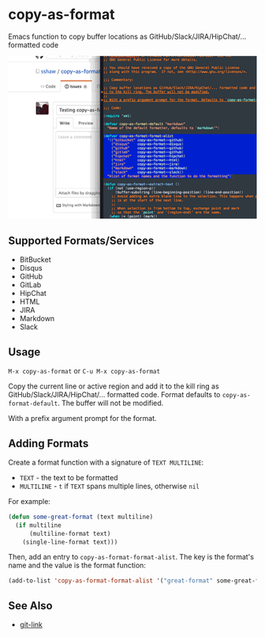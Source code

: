 # copy-as-format

Emacs function to copy buffer locations as GitHub/Slack/JIRA/HipChat/...
formatted code

![copy-as-format demo](demo.gif)

## Supported Formats/Services

* BitBucket
* Disqus
* GitHub
* GitLab
* HipChat
* HTML
* JIRA
* Markdown
* Slack

## Usage

`M-x copy-as-format` or `C-u M-x copy-as-format`

Copy the current line or active region and add it to the kill ring as
GitHub/Slack/JIRA/HipChat/... formatted code. Format defaults to `copy-as-format-default`.
The buffer will not be modified.

With a prefix argument prompt for the format.

## Adding Formats

Create a format function with a signature of `TEXT MULTILINE`:

* `TEXT` - the text to be formatted
* `MULTILINE` - `t` if `TEXT` spans multiple lines, otherwise `nil`

For example:

```el
(defun some-great-format (text multiline)
  (if multiline
      (multiline-format text)
    (single-line-format text)))
```

Then, add an entry to `copy-as-format-format-alist`. The key is the format's name
and the value is the format function:

```el
(add-to-list 'copy-as-format-format-alist '("great-format" some-great-format))
```

## See Also

* [git-link](https://github.com/sshaw/git-link)
